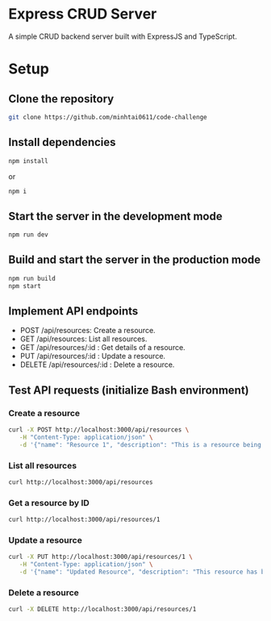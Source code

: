 # Express CRUD Server

A simple CRUD backend server built with ExpressJS and TypeScript.

# Setup

## Clone the repository

```sh
git clone https://github.com/minhtai0611/code-challenge
```

## Install dependencies

```sh
npm install
```

or

```sh
npm i
```

## Start the server in the development mode

```sh
npm run dev
```

## Build and start the server in the production mode

```sh
npm run build
npm start
```

## Implement API endpoints

- POST /api/resources: Create a resource.
- GET /api/resources: List all resources.
- GET /api/resources/:id : Get details of a resource.
- PUT /api/resources/:id : Update a resource.
- DELETE /api/resources/:id : Delete a resource.

## Test API requests (initialize Bash environment)

### Create a resource

```sh
curl -X POST http://localhost:3000/api/resources \
   -H "Content-Type: application/json" \
   -d '{"name": "Resource 1", "description": "This is a resource being generated"}'
```

### List all resources

```sh
curl http://localhost:3000/api/resources
```

### Get a resource by ID

```sh
curl http://localhost:3000/api/resources/1
```

### Update a resource

```sh
curl -X PUT http://localhost:3000/api/resources/1 \
   -H "Content-Type: application/json" \
   -d '{"name": "Updated Resource", "description": "This resource has been updated"}'
```

### Delete a resource

```sh
curl -X DELETE http://localhost:3000/api/resources/1
```

